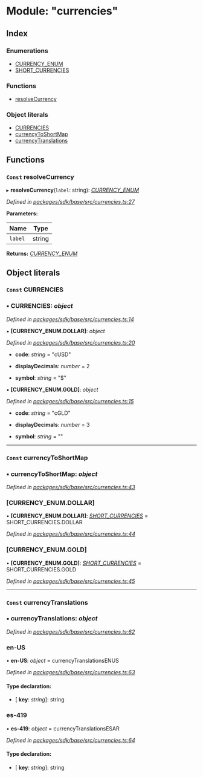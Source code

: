 # Module: "currencies"

## Index

### Enumerations

* [CURRENCY_ENUM](../enums/_currencies_.currency_enum.md)
* [SHORT_CURRENCIES](../enums/_currencies_.short_currencies.md)

### Functions

* [resolveCurrency](_currencies_.md#const-resolvecurrency)

### Object literals

* [CURRENCIES](_currencies_.md#const-currencies)
* [currencyToShortMap](_currencies_.md#const-currencytoshortmap)
* [currencyTranslations](_currencies_.md#const-currencytranslations)

## Functions

### `Const` resolveCurrency

▸ **resolveCurrency**(`label`: string): *[CURRENCY_ENUM](../enums/_currencies_.currency_enum.md)*

*Defined in [packages/sdk/base/src/currencies.ts:27](https://github.com/medhak1/celo-monorepo/blob/master/packages/sdk/base/src/currencies.ts#L27)*

**Parameters:**

Name | Type |
------ | ------ |
`label` | string |

**Returns:** *[CURRENCY_ENUM](../enums/_currencies_.currency_enum.md)*

## Object literals

### `Const` CURRENCIES

### ▪ **CURRENCIES**: *object*

*Defined in [packages/sdk/base/src/currencies.ts:14](https://github.com/medhak1/celo-monorepo/blob/master/packages/sdk/base/src/currencies.ts#L14)*

▪ **[CURRENCY_ENUM.DOLLAR]**: *object*

*Defined in [packages/sdk/base/src/currencies.ts:20](https://github.com/medhak1/celo-monorepo/blob/master/packages/sdk/base/src/currencies.ts#L20)*

* **code**: *string* = "cUSD"

* **displayDecimals**: *number* = 2

* **symbol**: *string* = "$"

▪ **[CURRENCY_ENUM.GOLD]**: *object*

*Defined in [packages/sdk/base/src/currencies.ts:15](https://github.com/medhak1/celo-monorepo/blob/master/packages/sdk/base/src/currencies.ts#L15)*

* **code**: *string* = "cGLD"

* **displayDecimals**: *number* = 3

* **symbol**: *string* = ""

___

### `Const` currencyToShortMap

### ▪ **currencyToShortMap**: *object*

*Defined in [packages/sdk/base/src/currencies.ts:43](https://github.com/medhak1/celo-monorepo/blob/master/packages/sdk/base/src/currencies.ts#L43)*

###  [CURRENCY_ENUM.DOLLAR]

• **[CURRENCY_ENUM.DOLLAR]**: *[SHORT_CURRENCIES](../enums/_currencies_.short_currencies.md)* = SHORT_CURRENCIES.DOLLAR

*Defined in [packages/sdk/base/src/currencies.ts:44](https://github.com/medhak1/celo-monorepo/blob/master/packages/sdk/base/src/currencies.ts#L44)*

###  [CURRENCY_ENUM.GOLD]

• **[CURRENCY_ENUM.GOLD]**: *[SHORT_CURRENCIES](../enums/_currencies_.short_currencies.md)* = SHORT_CURRENCIES.GOLD

*Defined in [packages/sdk/base/src/currencies.ts:45](https://github.com/medhak1/celo-monorepo/blob/master/packages/sdk/base/src/currencies.ts#L45)*

___

### `Const` currencyTranslations

### ▪ **currencyTranslations**: *object*

*Defined in [packages/sdk/base/src/currencies.ts:62](https://github.com/medhak1/celo-monorepo/blob/master/packages/sdk/base/src/currencies.ts#L62)*

###  en-US

• **en-US**: *object* = currencyTranslationsENUS

*Defined in [packages/sdk/base/src/currencies.ts:63](https://github.com/medhak1/celo-monorepo/blob/master/packages/sdk/base/src/currencies.ts#L63)*

#### Type declaration:

* \[ **key**: *string*\]: string

###  es-419

• **es-419**: *object* = currencyTranslationsESAR

*Defined in [packages/sdk/base/src/currencies.ts:64](https://github.com/medhak1/celo-monorepo/blob/master/packages/sdk/base/src/currencies.ts#L64)*

#### Type declaration:

* \[ **key**: *string*\]: string
